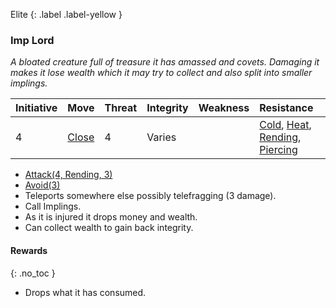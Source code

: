 
Elite
{: .label .label-yellow }
### Imp Lord
*A bloated creature full of treasure it has amassed and covets. Damaging it makes it lose wealth which it may try to collect and also split into smaller implings.*

| Initiative | Move                            | Threat | Integrity | Weakness | Resistance                                                                                                                       |     |
| ---------- | ------------------------------- | ------ | --------- | -------- | -------------------------------------------------------------------------------------------------------------------------------- | --- |
| 4          | [Close](../Core/Movement#Close) | 4      | Varies    |          | [Cold](../Core/Injury#Cold), [Heat](../Core/Injury#Heat), [Rending](../Core/Injury#Rending), [Piercing](../Core/Injury#Piercing) |     |

* [Attack(4, Rending, 3)](../Game/Core/Character-Actions#Attack(X,%20TYPE,%20DAMAGE))
* [Avoid(3)](../Game/Core/Character-Actions#Avoid(X))
* Teleports somewhere else possibly telefragging (3 damage).
* Call Implings.
* As it is injured it drops money and wealth.
* Can collect wealth to gain back integrity.

#### Rewards
{: .no_toc }
* Drops what it has consumed.
